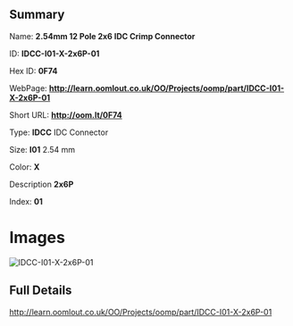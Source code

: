 

## Summary
 
Name: __2.54mm 12 Pole 2x6 IDC Crimp Connector__

ID: __IDCC-I01-X-2x6P-01__

Hex ID: __0F74__

WebPage: __http://learn.oomlout.co.uk/OO/Projects/oomp/part/IDCC-I01-X-2x6P-01__

Short URL: __http://oom.lt/0F74__


Type: __IDCC__ IDC Connector 

Size: __I01__ 2.54 mm 

Color: __X__  

Description __2x6P__  

Index: __01__


# Images
![IDCC-I01-X-2x6P-01](http://oomlout.com/oomp-gen/parts/IDCC-I01-X-2x6P-01/IDCC-I01-X-2x6P-01_420.jpg)



## Full Details

 http://learn.oomlout.co.uk/OO/Projects/oomp/part/IDCC-I01-X-2x6P-01














